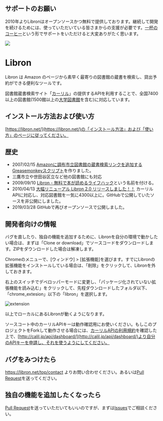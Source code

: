 ## サポートのお願い

2010年よりLibronはオープンソースかつ無料で提供しております。継続して開発を続けるためには、使っていただいている皆さまからの支援が必要です。[一杯のコーヒー](https://www.buymeacoffee.com/champierre)という形でサポートをいただけると大変ありがたく思います。

<a href="https://www.buymeacoffee.com/champierre"><img src="https://user-images.githubusercontent.com/10215/215533679-bb41b1a2-ba42-4eb6-9f9a-6d0bd67f3aaa.png"></a>

# Libron

Libron は Amazon のページから素早く最寄りの図書館の蔵書を検索し、貸出予約ができる便利なツールです。

図書館蔵書検索サイト「[カーリル](http://calil.jp/)」の提供するAPIを利用することで、全国7400以上の図書館(1500館以上の[大学図書館](https://calil.jp/library/univ)を含む)に対応しています。

## インストール方法および使い方

[https://libron.net/](https://libron.net/)の「インストール方法」および「使い方」のページに従ってください。

## 歴史

- 2007/02/15 [Amazonに調布市立図書館の蔵書検索リンクを追加するGreasemonkeyスクリプト](https://blog.champierre.com/446)を作りました。
- 三鷹市立や世田谷区立など他の図書館にも対応
- 2009/09/10 [Libron - 無料で本が読めるライフハック](https://blog.champierre.com/858)という名前を付ける。
- 2010/04/13 [大幅リニューアル Libron 2.0 リリースしました！！](https://blog.champierre.com/893) カーリルAPIに対応し、対応図書館を一気に4300以上に。GitHubで公開していたソースを非公開にしました。
- 2019/03/28 GitHubで再びオープンソースで公開しました。

## 開発者向けの情報

バグを直したり、独自の機能を追加するために、Libronを自分の環境で動かしたい場合は、まずは「Clone or download」でソースコードをダウンロードします。ZIPをダウンロードした場合は解凍します。

Chromeのメニューで、[ウィンドウ] > [拡張機能]を選びます。すでにLibronの拡張機能をインストールしている場合は、「削除」をクリックして、Libronを外しておきます。

右上のスイッチでデベロッパーモードに変更し、「パッケージ化されていない拡張機能を読み込む」をクリックして、先程ダウンロードしたフォルダ以下、「chrome_extesion」以下の「libron」を選択します。

![extension](/images/extension.png)

以上でローカルにあるLibronが動くようになります。

ソースコート中のカーリルAPIキーは動作確認用にお使いください。もしこのプロジェクトをForkして動作させる場合には、[カーリルAPIの利用規約](https://calil.jp/doc/api_license.html)を確認した上で、[http://calil.jp/api/dashboard/](http://calil.jp/api/dashboard/)より自分のAPIキーを申請し、それを使うようにしてください。

## バグをみつけたら

https://libron.net/top/contact よりお問い合わせください。あるいは[Pull Request](https://github.com/champierre/libron/pulls)を送ってください。

## 独自の機能を追加したくなったら

[Pull Request](https://github.com/champierre/libron/pulls)を送っていただいてもいいのですが、まずは[Issues](https://github.com/champierre/libron/issues)でご相談ください。
